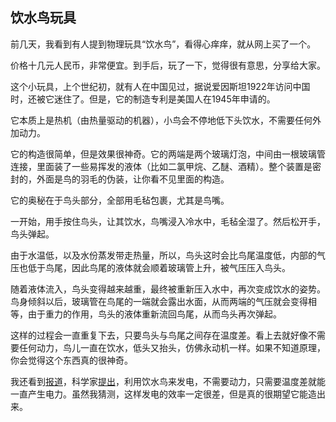 ## 饮水鸟玩具

前几天，我看到有人提到物理玩具“饮水鸟”，看得心痒痒，就从网上买了一个。

价格十几元人民币，非常便宜。到手后，玩了一下，觉得很有意思，分享给大家。

这个小玩具，上个世纪初，就有人在中国见过，据说爱因斯坦1922年访问中国时，还被它迷住了。但是，它的制造专利是美国人在1945年申请的。

它本质上是热机（由热量驱动的机器），小鸟会不停地低下头饮水，不需要任何外加动力。

它的构造很简单，但是效果很神奇。它的两端是两个玻璃灯泡，中间由一根玻璃管连接，里面装了一些易挥发的液体（比如二氯甲烷、乙醚、酒精）。整个装置是密封的，外面是鸟的羽毛的伪装，让你看不见里面的构造。

它的奥秘在于鸟头部分，全部用毛毡包裹，尤其是鸟嘴。

一开始，用手按住鸟头，让其饮水，鸟嘴浸入冷水中，毛毡全湿了。然后松开手，鸟头弹起。

由于水温低，以及水份蒸发带走热量，所以，鸟头这时会比鸟尾温度低，内部的气压也低于鸟尾，因此鸟尾的液体就会顺着玻璃管上升，被气压压入鸟头。

随着液体流入，鸟头变得越来越重，最终被重新压入水中，再次变成饮水的姿势。鸟身倾斜以后，玻璃管在鸟尾的一端就会露出水面，从而两端的气压就会变得相等，由于重力的作用，鸟头的液体重新流回鸟尾，从而鸟头再次弹起。

这样的过程会一直重复下去，只要鸟头与鸟尾之间存在温度差。看上去就好像不需要任何动力，鸟儿一直在饮水，低头又抬头，仿佛永动机一样。如果不知道原理，你会觉得这个东西真的很神奇。

我还看到[报道](https://www.cnn.com/2024/03/14/climate/drinking-bird-energy-power-gadgets-climate-intl/index.html)，科学家[提出](https://www.cell.com/device/fulltext/S2666-9986(24)00108-X)，利用饮水鸟来发电，不需要动力，只需要温度差就能一直产生电力。虽然我猜测，这样发电的效率一定很差，但是真的很期望它能造出来。